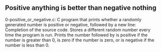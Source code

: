 ## Positive anything is better than negative nothing
 0-positive_or_negative.c: C program that prints whether a randomly generated number is positive or negative, followed by a new line:
 Completion of the source code.
 Stores a different random number every time the program is run.
 Prints the number followed by is positive if the number is greater than 0, is zero if the number is zero, or is negative if the number is less than 0.

